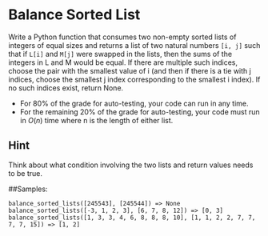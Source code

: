 # Balance Sorted List
Write a Python function that consumes two non-empty sorted lists of integers of equal sizes and returns a list of two natural numbers `[i, j]` such that if `L[i]` and `M[j]` were swapped in the lists, then the sums of the integers in L and M would be equal. If there are multiple such indices, choose the pair with the smallest value of i (and then if there is a tie with j indices, choose the smallest j index corresponding to the smallest i index). If no such indices exist, return None.
- For 80% of the grade for auto-testing, your code can run in any time.
- For the remaining 20% of the grade for auto-testing, your code must run in $O(n)$ time where n is the length of either list.

## Hint
Think about what condition involving the two lists and return values needs to be true.

##Samples:

	balance_sorted_lists([245543], [245544]) => None
	balance_sorted_lists([-3, 1, 2, 3], [6, 7, 8, 12]) => [0, 3]
	balance_sorted_lists([1, 3, 3, 4, 6, 8, 8, 8, 10], [1, 1, 2, 2, 7, 7, 7, 7, 15]) => [1, 2]

